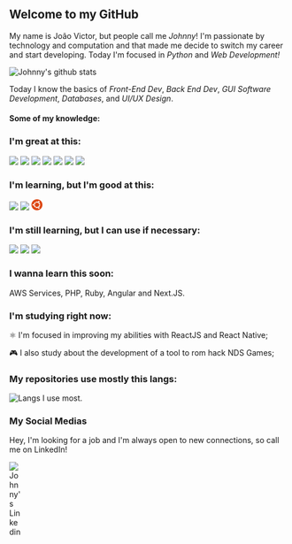## Welcome to my GitHub 

My name is João Victor, but people call me *Johnny*! I'm passionate by technology and computation and that made me decide to switch my career and start developing. Today I'm focused in *Python* and *Web Development!*

![Johnny's github stats](https://github-readme-stats.vercel.app/api?username=johnnyvnr&show_icons=true&theme=radical)

Today I know the basics of *Front-End Dev*, *Back End Dev*, *GUI Software Development*, *Databases*, and *UI/UX Design*.


#### Some of my knowledge: 
### I'm great at this: 
<code><img src="https://img.shields.io/badge/python%20-%2314354C.svg?&style=for-the-badge&logo=python&logoColor=white"/></code> 
<code><img src="https://img.shields.io/badge/html5%20-%23E34F26.svg?&style=for-the-badge&logo=html5&logoColor=white"/></code> 
<code><img src="https://img.shields.io/badge/css3%20-%231572B6.svg?&style=for-the-badge&logo=css3&logoColor=white"/></code> 
<code><img src="https://img.shields.io/badge/javascript%20-%23323330.svg?&style=for-the-badge&logo=javascript&logoColor=%23F7DF1E"/></code>
<code><img src="https://img.shields.io/badge/adobe%20photoshop%20-%2331A8FF.svg?&style=for-the-badge&logo=adobe%20photoshop&logoColor=white"/></code>
<code><img src="https://img.shields.io/badge/github%20-%23121011.svg?&style=for-the-badge&logo=github&logoColor=white"/></code>
<code><img src="https://img.shields.io/badge/react%20-%2320232a.svg?&style=for-the-badge&logo=react&logoColor=%2361DAFB"/></code> 

### I'm learning, but I'm good at this:
<code><img src="https://img.shields.io/badge/git%20-%23F05033.svg?&style=for-the-badge&logo=git&logoColor=white"/></code> 
<code><img src="https://img.shields.io/badge/redux%20-%23593d88.svg?&style=for-the-badge&logo=redux&logoColor=white"/></code>
<code><img height="20" src="https://raw.githubusercontent.com/github/explore/80688e429a7d4ef2fca1e82350fe8e3517d3494d/topics/ubuntu/ubuntu.png"></code>


### I'm still learning, but I can use if necessary: 
<code><img src="https://img.shields.io/badge/node.js%20-%2343853D.svg?&style=for-the-badge&logo=node.js&logoColor=white"/></code> 
<code><img src="https://img.shields.io/badge/mysql-%2300f.svg?&style=for-the-badge&logo=mysql&logoColor=white"/></code>
<code><img src ="https://img.shields.io/badge/MongoDB-%234ea94b.svg?&style=for-the-badge&logo=mongodb&logoColor=white"/></code>

### I wanna learn this soon: 
AWS Services, PHP, Ruby, Angular and Next.JS.




### I'm studying right now:

⚛️ I'm focused in improving my abilities with ReactJS and React Native;

🎮 I also study about the development of a tool to rom hack NDS Games;

### My repositories use mostly this langs:

<img width="" src="https://github-readme-stats.vercel.app/api/top-langs/?username=johnnyvnr&layout=compact&hide_title=1&card_width=300&theme=radical" alt="Langs I use most." />

### My Social Medias

Hey, I'm looking for a job and I'm always open to new connections, so call me on LinkedIn!

<a href="https://www.linkedin.com/in/jo%C3%A3o-victor-nascimento-rueda-55787384/">
  <img align="left" alt="Johnny's Linkedin" width="22px" src="https://cdn.jsdelivr.net/npm/simple-icons@v3/icons/linkedin.svg" />
</a>


